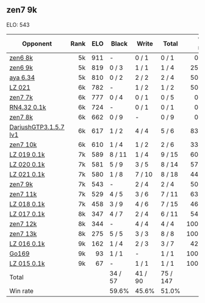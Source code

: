 ## zen7 9k ##

ELO: 543

Opponent | Rank | ELO | Black | Write | Total | Win rate
---------|-----:|----:|-------|-------|-------|-------:
[zen6 8k](zen6%208k.md) | 5k | 911 | - | 0 / 1 | 0 / 1 | 0.0%
[zen6 9k](zen6%209k.md) | 5k | 819 | 0 / 3 | 1 / 1 | 1 / 4 | 25.0%
[aya 6.34](aya%206.34.md) | 5k | 810 | 0 / 2 | 2 / 2 | 2 / 4 | 50.0%
[LZ 021](LZ%20021.md) | 6k | 782 | - | 1 / 2 | 1 / 2 | 50.0%
[zen7 7k](zen7%207k.md) | 6k | 777 | 0 / 4 | 0 / 1 | 0 / 5 | 0.0%
[RN4.32 0.1k](RN4.32%200.1k.md) | 6k | 724 | - | 0 / 1 | 0 / 1 | 0.0%
[zen7 8k](zen7%208k.md) | 6k | 662 | 0 / 9 | - | 0 / 9 | 0.0%
[DariushGTP3.1.5.7 lv1](DariushGTP3.1.5.7%20lv1.md) | 6k | 617 | 1 / 2 | 4 / 4 | 5 / 6 | 83.3%
[zen7 10k](zen7%2010k.md) | 6k | 610 | 1 / 4 | 1 / 2 | 2 / 6 | 33.3%
[LZ 019 0.1k](LZ%20019%200.1k.md) | 7k | 589 | 8 / 11 | 1 / 4 | 9 / 15 | 60.0%
[LZ 020 0.1k](LZ%20020%200.1k.md) | 7k | 581 | 5 / 9 | 3 / 5 | 8 / 14 | 57.1%
[LZ 021 0.1k](LZ%20021%200.1k.md) | 7k | 580 | 1 / 8 | 7 / 10 | 8 / 18 | 44.4%
[zen7 9k](zen7%209k.md) | 7k | 543 | - | 2 / 4 | 2 / 4 | 50.0%
[zen7 11k](zen7%2011k.md) | 7k | 529 | 4 / 5 | 3 / 6 | 7 / 11 | 63.6%
[LZ 018 0.1k](LZ%20018%200.1k.md) | 7k | 458 | 3 / 9 | 4 / 6 | 7 / 15 | 46.7%
[LZ 017 0.1k](LZ%20017%200.1k.md) | 8k | 347 | 4 / 7 | 2 / 4 | 6 / 11 | 54.5%
[zen7 12k](zen7%2012k.md) | 8k | 344 | - | 4 / 4 | 4 / 4 | 100.0%
[zen7 13k](zen7%2013k.md) | 8k | 275 | 5 / 5 | 3 / 3 | 8 / 8 | 100.0%
[LZ 016 0.1k](LZ%20016%200.1k.md) | 9k | 162 | 1 / 4 | 2 / 3 | 3 / 7 | 42.9%
[Go169](Go169.md) | 9k | 93 | 1 / 1 | - | 1 / 1 | 100.0%
[LZ 015 0.1k](LZ%20015%200.1k.md) | 9k | 67 | - | 1 / 1 | 1 / 1 | 100.0%
Total | | | 34 / 57 | 41 / 90 | 75 / 147 | 
Win rate| | | 59.6% | 45.6% | 51.0% | 
